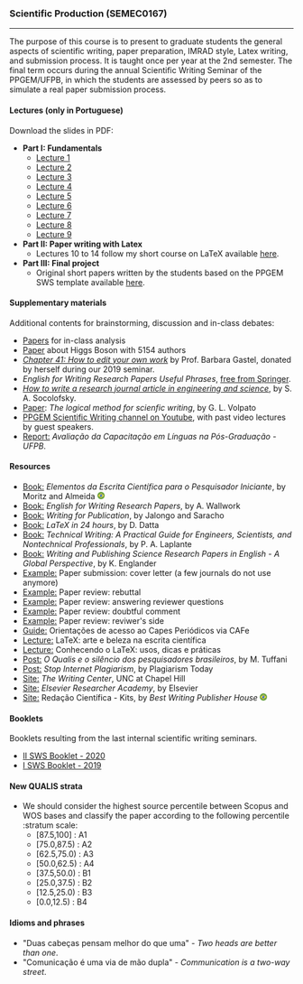 ### Scientific Production (SEMEC0167)
---

The purpose of this course is to present to graduate students the general aspects of scientific writing, paper preparation, IMRAD style, Latex writing, and submission process. It is taught once per year at the 2nd semester. The final term occurs during the annual Scientific Writing Seminar of the PPGEM/UFPB, in which the students are assessed by peers so as to simulate a real paper submission process.

#### Lectures (only in Portuguese)

Download the slides in PDF:

- **Part I: Fundamentals**
	- [Lecture 1](https://github.com/gcpeixoto/SCIPROD/raw/main/beamer/pdf/aula-01.pdf)
	- [Lecture 2](https://github.com/gcpeixoto/SCIPROD/raw/main/beamer/pdf/aula-02.pdf)
	- [Lecture 3](https://github.com/gcpeixoto/SCIPROD/raw/main/beamer/pdf/aula-03.pdf)
	- [Lecture 4](https://github.com/gcpeixoto/SCIPROD/raw/main/beamer/pdf/aula-04.pdf)
	- [Lecture 5](https://github.com/gcpeixoto/SCIPROD/raw/main/beamer/pdf/aula-05.pdf)
	- [Lecture 6](https://github.com/gcpeixoto/SCIPROD/raw/main/beamer/pdf/aula-06.pdf)
	- [Lecture 7](https://github.com/gcpeixoto/SCIPROD/raw/main/beamer/pdf/aula-07.pdf)
	- [Lecture 8](https://github.com/gcpeixoto/SCIPROD/raw/main/beamer/pdf/aula-08.pdf)
	- [Lecture 9](https://github.com/gcpeixoto/SCIPROD/raw/main/beamer/pdf/aula-09.pdf)
- **Part II: Paper writing with Latex**
	- Lectures 10 to 14 follow my short course on LaTeX available [here](https://github.com/gcpeixoto/mc-latex).
- **Part III: Final project**
	- Original short papers written by the students based on the PPGEM SWS template available [here](https://github.com/gcpeixoto/ppgem-ufpb-paper-template).

#### Supplementary materials

Additional contents for brainstorming, discussion and in-class debates:

- [Papers](https://github.com/gcpeixoto/SCIPROD/tree/main/cases/aula-06) for in-class analysis
- [Paper](https://github.com/gcpeixoto/SCIPROD/raw/main/refs/2015_PhysRevLett-5154authors.pdf) about Higgs Boson with 5154 authors
- [_Chapter 41: How to edit your own work_](https://github.com/gcpeixoto/SCIPROD/raw/main/refs/BGastel_Chapter%2041_How%20to%20Edit%20Your%20Own%20Work_signed.pdf) by Prof. Barbara Gastel, donated by herself during our 2019 seminar.
- _English for Writing Research Papers Useful Phrases_, [free from Springer](http://www.springer.com/cda/content/document/cda_downloaddocument/Free+Download+-+Useful+Phrases.pdf?SGWID=0-0-45-1543172-p177775190).
- [_How to write a research journal article in engineering and science_](https://github.com/gcpeixoto/SCIPROD/raw/main/refs/How%20to%20write%20a%20research%20journal%20article%20in%20engineering%20and%20science%20-%20Socolofsky.pdf), by S. A. Socolofsky.
- [Paper](https://github.com/gcpeixoto/SCIPROD/raw/main/refs/Volpato_O_metodo_logico_para_redacao_cientifica.pdf): _The logical method for scienfic writing_, by G. L. Volpato
- [PPGEM Scientific Writing channel on Youtube](https://www.youtube.com/channel/UCdbsMbH8Fws_jcK3ACxIDQg/featured), with past video lectures by guest speakers. 
- [Report:](https://github.com/gcpeixoto/SCIPROD/raw/main/refs/Relatório%20-%20Avaliação%20da%20Capacitação%20em%20L%C3%ADnguas%20na%20Pós-Graduação%20-%20UFPB.pdf) _Avaliação da Capacitação em Línguas na Pós-Graduação - UFPB_.

#### Resources

- [Book:](https://www.amazon.com.br/dp/B096Q27VM2) _Elementos da Escrita Científica para o Pesquisador Iniciante_, by Moritz and Almeida <span><img src="../../../../_includes/icons/brazil.svg" width="13"> </span>
- [Book:](https://www.springer.com/us/book/9783319260921) _English for Writing Research Papers_, by A. Wallwork
- [Book:](https://link.springer.com/book/10.1007/978-3-319-31650-5) _Writing for Publication_, by Jalongo and Saracho
- [Book:](https://link.springer.com/book/10.1007/978-3-319-47831-9) _LaTeX in 24 hours_, by D. Datta
- [Book:](https://www.routledge.com/Technical-Writing-A-Practical-Guide-for-Engineers-Scientists-and-Nontechnical/Laplante/p/book/9781138628106) _Technical Writing: A Practical Guide for Engineers, Scientists, and Nontechnical Professionals_, by P. A. Laplante
- [Book:](https://www.springer.com/gp/book/9789400777132) _Writing and Publishing Science Research Papers in English - A Global Perspective_, by K. Englander
- [Example:](https://raw.githubusercontent.com/gcpeixoto/SCIPROD/main/templates/cover-letter.txt) Paper submission: cover letter (a few journals do not use anymore)
- [Example:](https://raw.githubusercontent.com/gcpeixoto/SCIPROD/main/templates/responses-rebuttal.txt) Paper review: rebuttal
- [Example:](https://raw.githubusercontent.com/gcpeixoto/SCIPROD/main/templates/responses-to-reviewer-example.txt) Paper review: answering reviewer questions
- [Example:](https://raw.githubusercontent.com/gcpeixoto/SCIPROD/main/templates/responses-doubtful-case.txt) Paper review: doubtful comment
- [Example:](https://raw.githubusercontent.com/gcpeixoto/SCIPROD/main/templates/technical-opinion-example.txt) Paper review: reviwer's side
- [Guide:](https://github.com/gcpeixoto/SCIPROD/raw/main/misc/orientacoes-acesso-cafe.pdf) Orientações de acesso ao Capes Periódicos via CAFe
- [Lecture:](https://github.com/gcpeixoto/SCIPROD/raw/main/misc/motivacao.pdf) LaTeX: arte e beleza na escrita científica
- [Lecture:](https://github.com/gcpeixoto/SCIPROD/raw/main/misc/guide.pdf) Conhecendo o LaTeX: usos, dicas e práticas
- [Post:](https://mauriciotuffani.blogfolha.uol.com.br/2015/04/01/o-qualis-e-o-silencio-dos-pesquisadores-brasileiros/) _O Qualis e o silêncio dos pesquisadores brasileiros_, by M. Tuffani
- [Post:](https://www.plagiarismtoday.com/stopping-internet-plagiarism/) _Stop Internet Plagiarism_, by Plagiarism Today
- [Site:](https://writingcenter.unc.edu/tips-and-tools/) _The Writing Center_, UNC at Chapel Hill
- [Site:](https://researcheracademy.elsevier.com) _Elsevier Researcher Academy_, by Elsevier
- [Site:](https://www.bestwriting.com.br/redacao-cientifica---kits-prontos.html) Redação Científica - Kits, by _Best Writing Publisher House_ <span><img src="../../../../_includes/icons/brazil.svg" width="13"> </span>

#### Booklets

Booklets resulting from the last internal scientific writing seminars.

- [II SWS Booklet - 2020](https://drive.google.com/file/d/1xxfxV7UHRueCw1ypkBxd4d6sHHWjYv_J/view?usp=sharing)
- [I SWS Booklet - 2019](https://drive.google.com/file/d/1la5sxLVFtLGfDyAIL732l2tcyKTQtOe_/view?usp=sharing)

#### New QUALIS strata

- We should consider the highest source percentile between Scopus and WOS bases and classify the paper according to the following percentile :stratum scale: 
	- [87.5,100]  : A1
	- [75.0,87.5) : A2
	- [62.5,75.0) : A3
	- [50.0,62.5) : A4
	- [37.5,50.0) : B1
	- [25.0,37.5) : B2
	- [12.5,25.0) : B3
	- [0.0,12.5)  : B4

#### Idioms and phrases
- "Duas cabeças pensam melhor do que uma" - _Two heads are better than one_. 
- "Comunicação é uma via de mão dupla" - _Communication is a two-way street_. 
